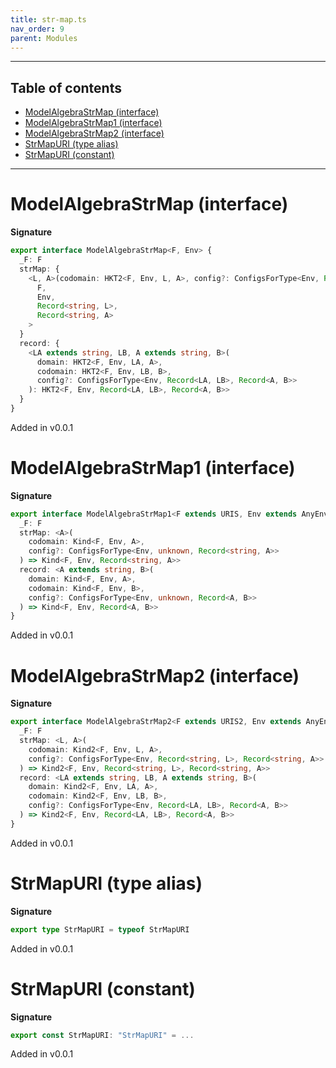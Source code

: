 ```yaml
---
title: str-map.ts
nav_order: 9
parent: Modules
---
```


---

<h2 class="text-delta">Table of contents</h2>

- [ModelAlgebraStrMap (interface)](#modelalgebrastrmap-interface)
- [ModelAlgebraStrMap1 (interface)](#modelalgebrastrmap1-interface)
- [ModelAlgebraStrMap2 (interface)](#modelalgebrastrmap2-interface)
- [StrMapURI (type alias)](#strmapuri-type-alias)
- [StrMapURI (constant)](#strmapuri-constant)

---

# ModelAlgebraStrMap (interface)

**Signature**

```ts
export interface ModelAlgebraStrMap<F, Env> {
  _F: F
  strMap: {
    <L, A>(codomain: HKT2<F, Env, L, A>, config?: ConfigsForType<Env, Record<string, L>, Record<string, A>>): HKT2<
      F,
      Env,
      Record<string, L>,
      Record<string, A>
    >
  }
  record: {
    <LA extends string, LB, A extends string, B>(
      domain: HKT2<F, Env, LA, A>,
      codomain: HKT2<F, Env, LB, B>,
      config?: ConfigsForType<Env, Record<LA, LB>, Record<A, B>>
    ): HKT2<F, Env, Record<LA, LB>, Record<A, B>>
  }
}
```

Added in v0.0.1

# ModelAlgebraStrMap1 (interface)

**Signature**

```ts
export interface ModelAlgebraStrMap1<F extends URIS, Env extends AnyEnv> {
  _F: F
  strMap: <A>(
    codomain: Kind<F, Env, A>,
    config?: ConfigsForType<Env, unknown, Record<string, A>>
  ) => Kind<F, Env, Record<string, A>>
  record: <A extends string, B>(
    domain: Kind<F, Env, A>,
    codomain: Kind<F, Env, B>,
    config?: ConfigsForType<Env, unknown, Record<A, B>>
  ) => Kind<F, Env, Record<A, B>>
}
```

Added in v0.0.1

# ModelAlgebraStrMap2 (interface)

**Signature**

```ts
export interface ModelAlgebraStrMap2<F extends URIS2, Env extends AnyEnv> {
  _F: F
  strMap: <L, A>(
    codomain: Kind2<F, Env, L, A>,
    config?: ConfigsForType<Env, Record<string, L>, Record<string, A>>
  ) => Kind2<F, Env, Record<string, L>, Record<string, A>>
  record: <LA extends string, LB, A extends string, B>(
    domain: Kind2<F, Env, LA, A>,
    codomain: Kind2<F, Env, LB, B>,
    config?: ConfigsForType<Env, Record<LA, LB>, Record<A, B>>
  ) => Kind2<F, Env, Record<LA, LB>, Record<A, B>>
}
```

Added in v0.0.1

# StrMapURI (type alias)

**Signature**

```ts
export type StrMapURI = typeof StrMapURI
```

Added in v0.0.1

# StrMapURI (constant)

**Signature**

```ts
export const StrMapURI: "StrMapURI" = ...
```

Added in v0.0.1
